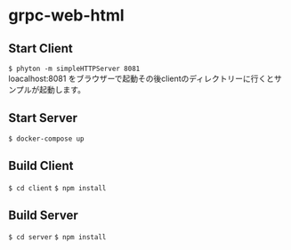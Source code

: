 # grpc-web-html
## Start Client
`$ phyton -m simpleHTTPServer 8081`  
loacalhost:8081 をブラウザーで起動その後clientのディレクトリーに行くとサンプルが起動します。
## Start Server
`$ docker-compose up`
## Build Client
`$ cd client`
`$ npm install`
## Build Server
`$ cd server`
`$ npm install`
